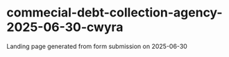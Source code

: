 # commecial-debt-collection-agency-2025-06-30-cwyra
Landing page generated from form submission on 2025-06-30
